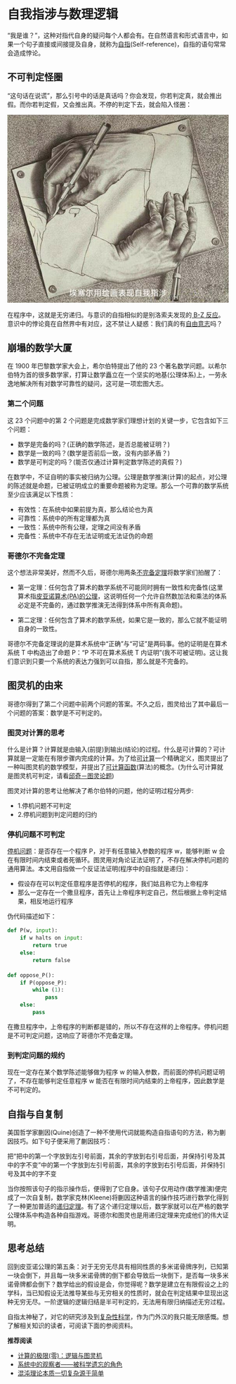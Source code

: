 # 自我指涉与数理逻辑


“我是谁？”，这种对指代自身的疑问每个人都会有。在自然语言和形式语言中，如果一个句子直接或间接提及自身，就称为[自指](https://en.wikipedia.org/wiki/Self-reference)(Self-reference)，自指的语句常常会造成悖论。

## 不可判定怪圈

“这句话在说谎”，那么引号中的话是真话吗？你会发现，你若判定真，就会推出假。而你若判定假，又会推出真。不停的判定下去，就会陷入怪圈：

![艺术表现自我指涉](/img/self-ref.jpg "艺术表现自我指涉")

在程序中，这就是无穷递归。与意识的自指相似的是别洛索夫发现的[ B-Z 反应](https://en.wikipedia.org/wiki/Belousov%E2%80%93Zhabotinsky_reaction)。意识中的悖论竟在自然界中有对应，这不禁让人疑惑：我们真的有[自由意志](https://en.wikipedia.org/wiki/Free_will)吗？

## 崩塌的数学大厦

在 1900 年巴黎数学家大会上，希尔伯特提出了他的 23 个著名数学问题。以希尔伯特为首的很多数学家，打算让数学矗立在一个坚实的地基(公理体系)上，一劳永逸地解决所有对数学可靠性的疑问，这可是一项宏图大志。

### 第二个问题

这 23 个问题中的第 2 个问题是完成数学家们理想计划的关键一步，它包含如下三个问题：

- 数学是完备的吗？(正确的数学陈述，是否总能被证明？)
- 数学是一致的吗？(数学是否前后一致，没有内部矛盾？)
- 数学是可判定的吗？(能否仅通过计算判定数学陈述的真假？)

在数学中，不证自明的事实被归纳为公理。公理是数学推演(计算)的起点，对公理的陈述就是命题，已被证明成立的重要命题被称为定理。那么一个可靠的数学系统至少应该满足以下性质：

- 有效性：在系统中如果前提为真，那么结论也为真
- 可靠性：系统中的所有定理都为真
- 一致性：系统中所有公理，定理之间没有矛盾
- 完备性：系统中不存在无法证明或无法证伪的命题

### 哥德尔不完备定理

这个想法非常美好，然而不久后，哥德尔用两条[不完备定理](https://en.wikipedia.org/wiki/G%C3%B6del%27s_incompleteness_theorems)将数学家们拍醒了：

- 第一定理：任何包含了算术的数学系统不可能同时拥有一致性和完备性(这里算术指[皮亚诺算术(PA)的公理](https://en.wikipedia.org/wiki/Peano_axioms#Arithmetic)，这说明任何一个允许自然数加法和乘法的体系必定是不完备的，通过数学推演无法得到体系中所有真命题)。

- 第二定理：任何包含了算术的数学系统，如果它是一致的，那么它就不能证明自身的一致性。

哥德尔不完备定理说的是算术系统中“正确”与“可证”是两码事。他的证明是在算术系统 T 中构造出了命题 P：“P 不可在算术系统 T 内证明”(我不可被证明)。这让我们意识到只要一个系统的表达力强到可以自指，那么就是不完备的。

## 图灵机的由来

哥德尔得到了第二个问题中前两个问题的答案。不久之后，图灵给出了其中最后一个问题的答案：数学是不可判定的。

### 图灵对计算的思考

什么是计算？计算就是由输入(前提)到输出(结论)的过程。什么是可计算的？可计算就是一定能在有限步骤内完成的计算。为了给[可计算](https://en.wikipedia.org/wiki/Computability)一个精确定义，图灵提出了一种叫图灵机的数学模型，并提出了[可计算函数](https://en.wikipedia.org/wiki/Computable_function)(算法)的概念。(为什么可计算就是图灵机可判定，请看[邱奇－图灵论题](https://en.wikipedia.org/wiki/Church%E2%80%93Turing_thesis))

图灵对计算的思考让他解决了希尔伯特的问题，他的证明过程分两步:

- 1.停机问题不可判定
- 2.停机问题到判定问题的归约

### 停机问题不可判定

[停机问题](https://en.wikipedia.org/wiki/Halting_problem)：是否存在一个程序 P，对于有任意输入参数的程序 w，能够判断 w 会在有限时间内结束或者死循环。图灵用对角论证法证明了，不存在解决停机问题的通用算法。本文用自指做一个反证法证明(程序中的自指就是递归)：

- 假设存在可以判定任意程序是否停机的程序，我们姑且称它为上帝程序
- 那么一定存在一个撒旦程序，首先让上帝程序判定自己，然后根据上帝判定结果，相反地运行程序

伪代码描述如下：

```py
def P(w, input):
    if w halts on input:
        return true
    else:
        return false

def oppose_P():
    if P(oppose_P):
        while (1):
            pass
    else:
        pass
```

在撒旦程序中，上帝程序的判断都是错的，所以不存在这样的上帝程序。停机问题是不可判定问题，这响应了哥德尔不完备定理。

### 到判定问题的规约

现在一定存在某个数学陈述能够做为程序 w 的输入参数，而前面的停机问题证明了，不存在能够判定任意程序 w 能否在有限时间内结束的上帝程序，因此数学是不可判定的。

## 自指与自复制

美国哲学家蒯因(Quine)创造了一种不使用代词就能构造自指语句的方法，称为蒯因技巧。如下句子便采用了蒯因技巧：

把“把中的第一个字放到左引号前面，其余的字放到右引号后面，并保持引号及其中的字不变”中的第一个字放到左引号前面，其余的字放到右引号后面，并保持引号及其中的字不变

当你按照该句子的指示操作后，便得到了它自身。该句子仅用动作(数学推演)便完成了一次自复制，数学家克林(Kleene)将蒯因这种语言的操作技巧进行数学化得到了一种更加普适的[递归定理](https://en.wikipedia.org/wiki/Kleene%27s_recursion_theorem#Kleene's_second_recursion_theorem)。有了这个递归定理以后，数学家就可以在严格的数学公理体系中构造各种自指游戏。哥德尔和图灵也是用递归定理来完成他们的伟大证明。

## 思考总结

回到皮亚诺公理的第五条：对于无穷无尽具有相同性质的多米诺骨牌序列，已知第一块会倒下，并且每一块多米诺骨牌的倒下都会导致后一块倒下，是否每一块多米诺骨牌都会倒下？数学给出的假设是会，你觉得呢？数学是建立在有限假设之上的学科，当已知假设无法推导某些与无穷相关的性质时，就会在判定结果中显现出这种无穷无尽。一阶逻辑的逻辑归结是半可判定的，无法用有限归纳描述无穷过程。

自指太神秘了，对它的研究涉及到[复杂性科学](https://en.wikipedia.org/wiki/Complex_system)，作为门外汉的我只能无限感慨。想了解相关知识的读者，可阅读下面的参阅资料。

**推荐阅读**

- [计算的极限(零)：逻辑与图灵机](https://mp.weixin.qq.com/s/WiWN-C3ansL48NiWLkYJNg)
- [系统中的观察者——被科学遗忘的角色](http://www.swarmagents.cn/files/jake201113171315.pdf)
- [混沌理论本质一切复杂源于简单](https://zhuanlan.zhihu.com/p/33731245)

